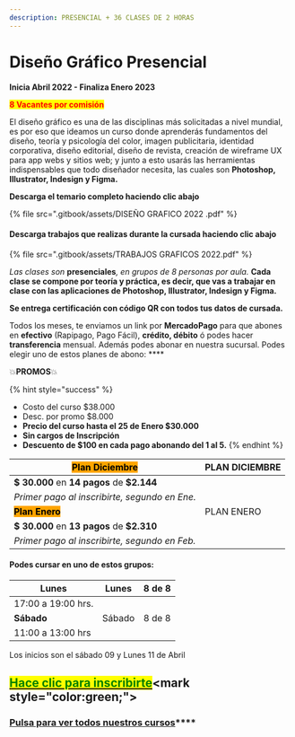 ```yaml
---
description: PRESENCIAL + 36 CLASES DE 2 HORAS
---
```


# Diseño Gráfico Presencial

**Inicia Abril 2022 - Finaliza Enero 2023**&#x20;

<mark style="color:red;">**8 Vacantes por comisión**</mark>

El diseño gráfico es una de las disciplinas más solicitadas a nivel mundial, es por eso que ideamos un curso donde aprenderás fundamentos del diseño, teoría y psicología del color, imagen publicitaria, identidad corporativa, diseño editorial, diseño de revista, creación de wireframe UX para app webs y sitios web; y junto a esto usarás las herramientas indispensables que todo diseñador necesita, las cuales son **Photoshop, Illustrator,  Indesign y Figma.**

**Descarga el temario completo haciendo clic abajo**&#x20;

{% file src=".gitbook/assets/DISEÑO GRAFICO 2022 .pdf" %}

#### **Descarga trabajos que realizas durante la cursada haciendo clic abajo**

{% file src=".gitbook/assets/TRABAJOS GRAFICOS 2022.pdf" %}

_Las clases son_ **presenciales**_, en grupos de 8 personas por aula._ **Cada clase se compone por teoría y práctica, es decir, que vas a trabajar en clase con las aplicaciones de Photoshop, Illustrator, Indesign y Figma.**&#x20;

**Se entrega certificación con código QR con todos tus datos de cursada.**&#x20;

Todos los meses, te enviamos un link por **MercadoPago** para que abones en **efectivo** (Rapipago, Pago Fácil), **crédito, débito** ó podes hacer **transferencia** mensual. Además podes abonar en nuestra sucursal.  Podes elegir uno de estos planes de abono: ****&#x20;

💥**PROMOS**💥&#x20;

{% hint style="success" %}
* Costo del curso $38.000
* Desc. por promo $8.000
* **Precio del curso hasta el 25 de Enero  $30.000**
* **Sin cargos de Inscripción**
* **Descuento de $100 en cada pago abonando del 1 al 5.**&#x20;
{% endhint %}

| <mark style="background-color:orange;">**Plan Diciembre**</mark> | PLAN DICIEMBRE |
| ---------------------------------------------------------------- | -------------- |
| **$ 30.000** en **14 pagos** de **$2.144**                       |                |
| _Primer pago al inscribirte, segundo en Ene._                    |                |
| <mark style="background-color:orange;">**Plan Enero**</mark>     | PLAN ENERO     |
| **$ 30.000** en **13 pagos** de **$2.310**                       |                |
| _Primer pago al inscribirte, segundo en Feb._                    |                |

#### Podes cursar en uno de estos grupos:

| **Lunes**          | Lunes   | 8 de 8 |
| ------------------ | ------- | ------ |
| 17:00 a 19:00 hrs. |         |        |
| **Sábado**         | Sábado  | 8 de 8 |
| 11:00 a 13:00 hrs  |         |        |

Los inicios son el sábado 09 y Lunes 11 de Abril

## <mark style="color:green;"></mark>[<mark style="color:green;">Hace clic para inscribirte</mark>](https://wa.me/+5491164622877?text=Hola,%20le%C3%AD%20toda%20la%20info%20del%20curso%20de%20Dise%C3%B1o%20Gr%C3%A1fico%20Presencial%20y%20quiero%20inscribirme.)<mark style="color:green;"></mark>

### [**Pulsa para ver todos nuestros cursos**](./)****
